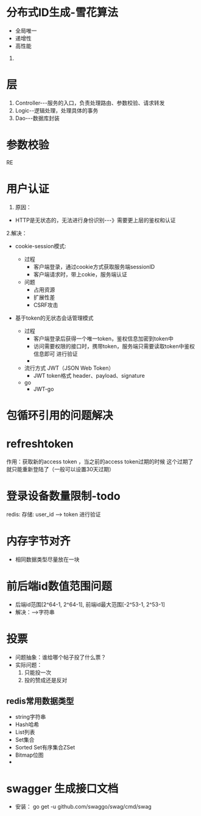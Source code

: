 

# 分布式ID生成-雪花算法
* 全局唯一
* 递增性
* 高性能
1. 

# 层
1. Controller---服务的入口，负责处理路由、参数校验、请求转发
2. Logic--逻辑处理，处理具体的事务  
3. Dao---数据库封装


# 参数校验
RE

# 用户认证

1. 原因：
* HTTP是无状态的，无法进行身份识别---》需要更上层的鉴权和认证

2.解决：
* cookie-session模式:
    * 过程
        * 客户端登录，通过cookie方式获取服务端sessionID
        * 客户端请求时，带上cokie，服务端认证
    * 问题
        * 占用资源
        * 扩展性差
        * CSRF攻击

* 基于token的无状态会话管理模式 
    * 过程
        * 客户端登录后获得一个唯一token，鉴权信息加密到token中
        * 访问需要权限的接口时，携带token，服务端只需要读取token中鉴权信息即可 进行验证
        * 
    * 流行方式 JWT（JSON Web Token）
        * JWT token格式
            header、payload、signature
    * go
        * JWT-go        

# 包循环引用的问题解决


# refreshtoken
作用：获取新的access token ，当之前的access token过期的时候
这个过期了就只能重新登陆了（一般可以设置30天过期）



# 登录设备数量限制-todo
redis: 存储: user_id --> token 进行验证


# 内存字节对齐
* 相同数据类型尽量放在一块


# 前后端id数值范围问题
* 后端id范围[2^64-1, 2^64-1], 前端id最大范围[-2^53-1, 2^53-1]
* 解决：-->字符串


# 投票
* 问题抽象：谁给哪个帖子投了什么票？
* 实际问题：
    1. 只能投一次
    2. 投的赞成还是反对

## redis常用数据类型
* string字符串
* Hash哈希
* List列表
* Set集合
* Sorted Set有序集合ZSet
* Bitmap位图
* 


# swagger 生成接口文档
* 安装： go get -u github.com/swaggo/swag/cmd/swag


